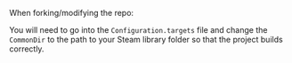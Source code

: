 When forking/modifying the repo:

You will need to go into the ``Configuration.targets`` file and change the ``CommonDir`` to the path to your Steam library folder so that the project builds correctly.
